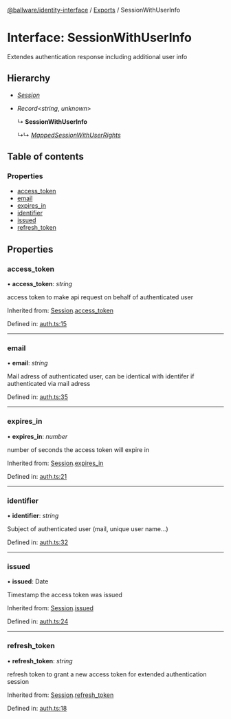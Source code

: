 [@ballware/identity-interface](../README.md) / [Exports](../modules.md) / SessionWithUserInfo

# Interface: SessionWithUserInfo

Extendes authentication response including additional user info

## Hierarchy

* [*Session*](session.md)

* *Record*<*string*, *unknown*\>

  ↳ **SessionWithUserInfo**

  ↳↳ [*MappedSessionWithUserRights*](mappedsessionwithuserrights.md)

## Table of contents

### Properties

- [access\_token](sessionwithuserinfo.md#access_token)
- [email](sessionwithuserinfo.md#email)
- [expires\_in](sessionwithuserinfo.md#expires_in)
- [identifier](sessionwithuserinfo.md#identifier)
- [issued](sessionwithuserinfo.md#issued)
- [refresh\_token](sessionwithuserinfo.md#refresh_token)

## Properties

### access\_token

• **access\_token**: *string*

access token to make api request on behalf of authenticated user

Inherited from: [Session](session.md).[access_token](session.md#access_token)

Defined in: [auth.ts:15](https://github.com/frankball/ballware-identity-interface/blob/f3cbf03/src/auth.ts#L15)

___

### email

• **email**: *string*

Mail adress of authenticated user, can be identical with identifer if authenticated via mail adress

Defined in: [auth.ts:35](https://github.com/frankball/ballware-identity-interface/blob/f3cbf03/src/auth.ts#L35)

___

### expires\_in

• **expires\_in**: *number*

number of seconds the access token will expire in

Inherited from: [Session](session.md).[expires_in](session.md#expires_in)

Defined in: [auth.ts:21](https://github.com/frankball/ballware-identity-interface/blob/f3cbf03/src/auth.ts#L21)

___

### identifier

• **identifier**: *string*

Subject of authenticated user (mail, unique user name...)

Defined in: [auth.ts:32](https://github.com/frankball/ballware-identity-interface/blob/f3cbf03/src/auth.ts#L32)

___

### issued

• **issued**: Date

Timestamp the access token was issued

Inherited from: [Session](session.md).[issued](session.md#issued)

Defined in: [auth.ts:24](https://github.com/frankball/ballware-identity-interface/blob/f3cbf03/src/auth.ts#L24)

___

### refresh\_token

• **refresh\_token**: *string*

refresh token to grant a new access token for extended authentication session

Inherited from: [Session](session.md).[refresh_token](session.md#refresh_token)

Defined in: [auth.ts:18](https://github.com/frankball/ballware-identity-interface/blob/f3cbf03/src/auth.ts#L18)

